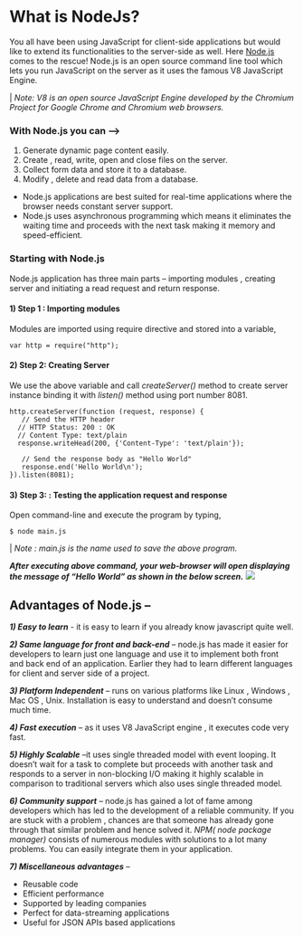 
# What is NodeJs?

You all have been using JavaScript for client-side applications but would like to extend its functionalities to the server-side as well. Here [Node.js](https://nodejs.org/en/) comes to the rescue!
Node.js is an open source command line tool which lets you run JavaScript on the server as it uses the famous V8 JavaScript Engine.

| *Note: V8 is an open source JavaScript Engine developed by the Chromium Project for Google Chrome and Chromium web browsers.*

### With Node.js you can –>

1)	Generate dynamic page content easily.
2)	Create , read, write, open and close files on the server.
3)	Collect form data and store it to a database.
4)	Modify , delete and read data from a database.

- Node.js applications are best suited for real-time applications where the browser needs constant server support.
- Node.js uses asynchronous programming which means it eliminates the waiting time and proceeds with the next task making it memory and speed-efficient.

### Starting with Node.js
Node.js application has three main parts – importing modules , creating server and initiating a read request and return response.

#### 1) Step 1 : Importing modules

Modules are imported using require directive and stored into a variable, <br>
```
var http = require("http"); 
```


#### 2) Step 2: Creating Server 

We use the above variable and call *createServer()* method to create server instance binding it with *listen()* method using port number 8081. <br>

``` 
http.createServer(function (request, response) {  
   // Send the HTTP header  
  // HTTP Status: 200 : OK 
  // Content Type: text/plain 
  response.writeHead(200, {'Content-Type': 'text/plain'});
   
   // Send the response body as "Hello World" 
   response.end('Hello World\n'); 
}).listen(8081); 

```

#### 3) Step 3: : Testing the application request and response

Open command-line and execute the program by typing, <br>

```
$ node main.js
```

|  *Note : main.js is the name used to save the above program.*

***After executing above command, your web-browser will open displaying the message of “Hello World” as shown in the below screen.***
<img src="https://res.cloudinary.com/djix6uusx/image/upload/v1606379914/nodejsOutput_ph60aj.png" >

## Advantages of Node.js –

 ***1)	Easy to learn*** - it is easy to learn if you already know javascript quite well. <br>
 
***2)	Same language for front and back-end*** – node.js has made it easier for developers to learn just one language and use it to implement both front and back end of an application. Earlier they had to learn different languages for client and server side of a project. <br>

***3)	Platform Independent*** – runs on various platforms like Linux , Windows , Mac OS , Unix. Installation is easy to understand and doesn’t consume much time. <br>

***4)	Fast execution*** – as it uses V8 JavaScript engine , it executes code very fast. <br>

***5)	Highly Scalable*** –it uses single threaded model with event looping. It doesn’t wait for a task to complete but proceeds with another task and responds to a server in non-blocking I/O making it highly scalable in comparison to traditional servers which also uses single threaded model. <br>

***6)	Community support*** – node.js has gained a lot of fame among developers which has led to the development of a reliable community. If you are stuck with a problem , chances are that someone has already gone through that similar problem and hence solved it.
*NPM( node package manager)* consists of numerous modules with solutions to a lot many problems. You can easily integrate them in your application.<br>

***7)	Miscellaneous advantages*** – 
-	Reusable code
-	Efficient performance
-	Supported by leading companies
-	Perfect for data-streaming applications
-	Useful for JSON APIs based applications



